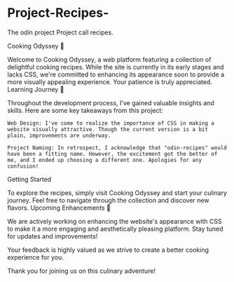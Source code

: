 # Project-Recipes-
The odin project Project call recipes.

Cooking Odyssey 🍳

Welcome to Cooking Odyssey, a web platform featuring a collection of delightful cooking recipes. While the site is currently in its early stages and lacks CSS, we're committed to enhancing its appearance soon to provide a more visually appealing experience. Your patience is truly appreciated.
Learning Journey 🚀

Throughout the development process, I've gained valuable insights and skills. Here are some key takeaways from this project:

    Web Design: I've come to realize the importance of CSS in making a website visually attractive. Though the current version is a bit plain, improvements are underway.

    Project Naming: In retrospect, I acknowledge that "odin-recipes" would have been a fitting name. However, the excitement got the better of me, and I ended up choosing a different one. Apologies for any confusion!

Getting Started

To explore the recipes, simply visit Cooking Odyssey and start your culinary journey. Feel free to navigate through the collection and discover new flavors.
Upcoming Enhancements 🌟

We are actively working on enhancing the website's appearance with CSS to make it a more engaging and aesthetically pleasing platform. Stay tuned for updates and improvements!

Your feedback is highly valued as we strive to create a better cooking experience for you.

Thank you for joining us on this culinary adventure!